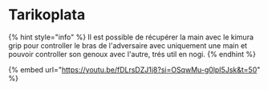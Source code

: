 # Tarikoplata



{% hint style="info" %}
Il est possible de récupérer la main avec le kimura grip pour controller le bras de l'adversaire avec uniquement une main et pouvoir controller son genoux avec l'autre, trés util en nogi.
{% endhint %}

{% embed url="https://youtu.be/fDLrsDZJ1j8?si=OSqwMu-g0lpI5Jsk&t=50" %}
